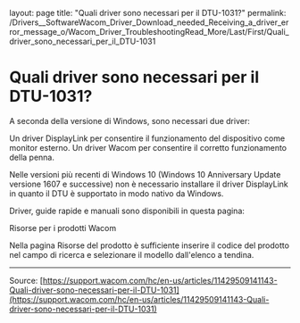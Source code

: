 layout: page
title: "Quali driver sono necessari per il DTU-1031?"
permalink: /Drivers__SoftwareWacom_Driver_Download_needed_Receiving_a_driver_error_message_o/Wacom_Driver_TroubleshootingRead_More/Last/First/Quali_driver_sono_necessari_per_il_DTU-1031

# Quali driver sono necessari per il DTU-1031?

A seconda della versione di Windows, sono necessari due driver:

Un driver DisplayLink per consentire il funzionamento del dispositivo come monitor esterno.
Un driver Wacom per consentire il corretto funzionamento della penna.



Nelle versioni più recenti di Windows 10 (Windows 10 Anniversary Update versione 1607 e successive) non è necessario installare il driver DisplayLink in quanto il DTU è supportato in modo nativo da Windows.


Driver, guide rapide e manuali sono disponibili in questa pagina:

Risorse per i prodotti Wacom



Nella pagina Risorse del prodotto è sufficiente inserire il codice del prodotto nel campo di ricerca e selezionare il modello dall'elenco a tendina.

---
Source: [https://support.wacom.com/hc/en-us/articles/11429509141143-Quali-driver-sono-necessari-per-il-DTU-1031](https://support.wacom.com/hc/en-us/articles/11429509141143-Quali-driver-sono-necessari-per-il-DTU-1031)
